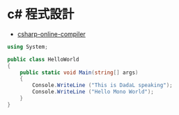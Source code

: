 # c# 程式設計
- [csharp-online-compiler](https://www.programiz.com/csharp-programming/online-compiler/)
```c# 
using System;

public class HelloWorld
{
    public static void Main(string[] args)
    {
        Console.WriteLine ("This is DadaL speaking");
        Console.WriteLine ("Hello Mono World");
    }
}
```
